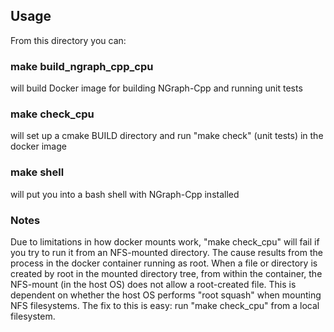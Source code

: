 ## Usage

From this directory you can:

### make build_ngraph_cpp_cpu

will build Docker image for building NGraph-Cpp and running unit tests

### make check_cpu

will set up a cmake BUILD directory and run "make check" (unit tests) in
the docker image

### make shell

will put you into a bash shell with NGraph-Cpp installed

### Notes

Due to limitations in how docker mounts work, "make check_cpu" will fail
if you try to run it from an NFS-mounted directory.  The cause results
from the process in the docker container running as root.  When a file or
directory is created by root in the mounted directory tree, from within
the container, the NFS-mount (in the host OS) does not allow a root-created
file.  This is dependent on whether the host OS performs "root squash" when
mounting NFS filesystems.  The fix to this is easy: run "make check_cpu" from
a local filesystem.
